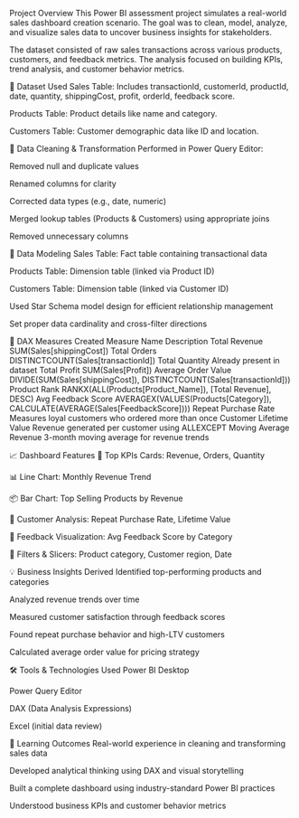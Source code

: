 Project Overview
This Power BI assessment project simulates a real-world sales dashboard creation scenario. The goal was to clean, model, analyze, and visualize sales data to uncover business insights for stakeholders.

The dataset consisted of raw sales transactions across various products, customers, and feedback metrics. The analysis focused on building KPIs, trend analysis, and customer behavior metrics.

📂 Dataset Used
Sales Table: Includes transactionId, customerId, productId, date, quantity, shippingCost, profit, orderId, feedback score.

Products Table: Product details like name and category.

Customers Table: Customer demographic data like ID and location.

🧹 Data Cleaning & Transformation
Performed in Power Query Editor:

Removed null and duplicate values

Renamed columns for clarity

Corrected data types (e.g., date, numeric)

Merged lookup tables (Products & Customers) using appropriate joins

Removed unnecessary columns

📐 Data Modeling
Sales Table: Fact table containing transactional data

Products Table: Dimension table (linked via Product ID)

Customers Table: Dimension table (linked via Customer ID)

Used Star Schema model design for efficient relationship management

Set proper data cardinality and cross-filter directions

🧮 DAX Measures Created
Measure Name	Description
Total Revenue	SUM(Sales[shippingCost])
Total Orders	DISTINCTCOUNT(Sales[transactionId])
Total Quantity	Already present in dataset
Total Profit	SUM(Sales[Profit])
Average Order Value	DIVIDE(SUM(Sales[shippingCost]), DISTINCTCOUNT(Sales[transactionId]))
Product Rank	RANKX(ALL(Products[Product_Name]), [Total Revenue], DESC)
Avg Feedback Score	AVERAGEX(VALUES(Products[Category]), CALCULATE(AVERAGE(Sales[FeedbackScore])))
Repeat Purchase Rate	Measures loyal customers who ordered more than once
Customer Lifetime Value	Revenue generated per customer using ALLEXCEPT
Moving Average Revenue	3-month moving average for revenue trends

📈 Dashboard Features
🔹 Top KPIs Cards: Revenue, Orders, Quantity

📊 Line Chart: Monthly Revenue Trend

📦 Bar Chart: Top Selling Products by Revenue

🎯 Customer Analysis: Repeat Purchase Rate, Lifetime Value

🌟 Feedback Visualization: Avg Feedback Score by Category

🧭 Filters & Slicers: Product category, Customer region, Date

💡 Business Insights Derived
Identified top-performing products and categories

Analyzed revenue trends over time

Measured customer satisfaction through feedback scores

Found repeat purchase behavior and high-LTV customers

Calculated average order value for pricing strategy

🛠️ Tools & Technologies Used
Power BI Desktop

Power Query Editor

DAX (Data Analysis Expressions)

Excel (initial data review)

📌 Learning Outcomes
Real-world experience in cleaning and transforming sales data

Developed analytical thinking using DAX and visual storytelling

Built a complete dashboard using industry-standard Power BI practices

Understood business KPIs and customer behavior metrics
